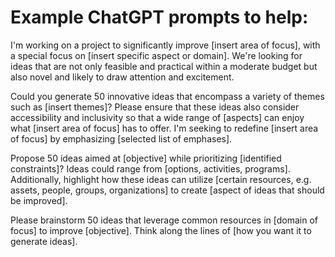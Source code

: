 # Example ChatGPT prompts to help:


I'm working on a project to significantly improve [insert area of focus], with a special focus on [insert specific aspect or domain]. We're looking for ideas that are not only feasible and practical within a moderate budget but also novel and likely to draw attention and excitement.

Could you generate 50 innovative ideas that encompass a variety of themes such as [insert themes]? Please ensure that these ideas also consider accessibility and inclusivity so that a wide range of [aspects] can enjoy what [insert area of focus] has to offer. 
I'm seeking to redefine [insert area of focus] by emphasizing [selected list of emphases].

Propose 50 ideas aimed at [objective] while prioritizing [identified constraints]? Ideas could range from [options, activities, programs]. Additionally, highlight how these ideas can utilize [certain resources, e.g. assets, people, groups, organizations] to create [aspect of ideas that should be improved].


Please brainstorm 50 ideas that leverage common resources in [domain of focus] to improve [objective]. Think along the lines of [how you want it to generate ideas].

